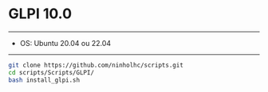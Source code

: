 # GLPI 10.0

---

- OS: Ubuntu 20.04 ou 22.04

---

```bash
git clone https://github.com/ninholhc/scripts.git
cd scripts/Scripts/GLPI/
bash install_glpi.sh
```
